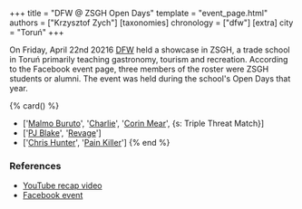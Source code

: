 +++
title = "DFW @ ZSGH Open Days"
template = "event_page.html"
authors = ["Krzysztof Zych"]
[taxonomies]
chronology = ["dfw"]
[extra]
city = "Toruń"
+++

On Friday, April 22nd 20216 [DFW](@/o/dfw.md) held a showcase in ZSGH, a trade school in Toruń primarily teaching gastronomy, tourism and recreation. According to the Facebook event page, three members of the roster were ZSGH students or alumni. The event was held during the school's Open Days that year.

{% card() %}
- ['[Malmo Buruto](@/w/malmo-buruto.md)', '[Charlie](@/w/madman-charlie.md)', '[Corin
    Mear](@/w/corin-mear.md)', {s: Triple Threat Match}]
- ['[PJ Blake](@/w/pj-blake.md)', '[Revage](@/w/rafael-kid.md)']
- ['[Chris Hunter](@/w/chris-hunter.md)', '[Pain Killer](@/w/pain-killer.md)']
{% end %}

### References

* [YouTube recap video](https://www.youtube.com/watch?v=NxjS1q_vwxg)
* [Facebook event](https://www.facebook.com/events/1224156620945359/)
